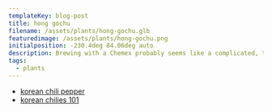 ```yaml
---
templateKey: blog-post
title: hong gochu
filename: /assets/plants/hong-gochu.glb
featuredimage: /assets/plants/hong-gochu.png
initialposition: -230.4deg 84.06deg auto
description: Brewing with a Chemex probably seems like a complicated, time-consuming ordeal, but once you get used to the process, it becomes a soothing ritual that's worth the effort every time.
tags:
  - plants
---
```

- [korean chili pepper](https://www.bonsaiempire.com/tree-species/carmona)
- [korean chilies 101](http://bburikitchen.com/korean-chilies-101)